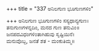 +++
title = "337 ಅನಿಲಗುಣ ಭೂಗುಣಗಳಿಂ"

+++
ಅನಿಲಗುಣ ಭೂಗುಣಗಳಿಂ ಸಸ್ಯಧಾನ್ಯಗುಣ।  
ತನುಗುಣಗಳನ್ನದಿಂ, ಮನದ ಗುಣ ತನುವಿಂ॥  
ಜನಪದವಿಧಂಗಳಿಂತಾಗಿಹುವು ಸೃಷ್ಟಿಯಿನೆ।  
ಮನುವೊಬ್ಬ, ಜನತೆ ಶತ - ಮಂಕುತಿಮ್ಮ॥  
